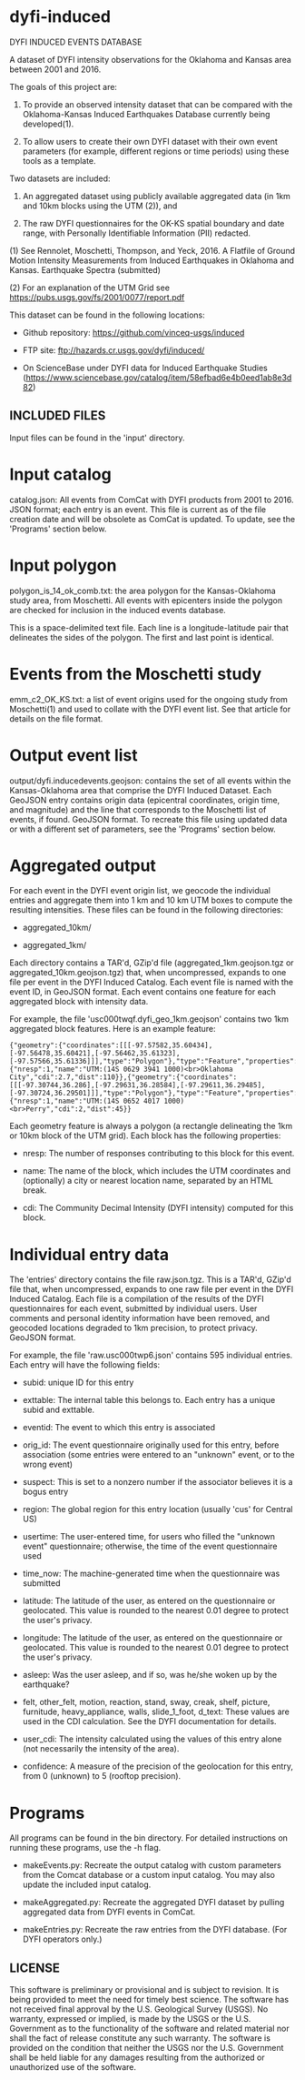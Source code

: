 # dyfi-induced

DYFI INDUCED EVENTS DATABASE

A dataset of DYFI intensity observations for the Oklahoma and Kansas area between 2001 and 2016.

The goals of this project are:

1. To provide an observed intensity dataset that can be compared with the Oklahoma-Kansas Induced Earthquakes Database currently being developed(1). 

2. To allow users to create their own DYFI dataset with their own event parameters (for example, different regions or time periods) using these tools as a template.

Two datasets are included: 

1. An aggregated dataset using publicly available aggregated data (in 1km and 10km blocks using the UTM (2)), and 

2. The raw DYFI questionnaires for the OK-KS spatial boundary and date range, with Personally Identifiable Information (PII) redacted.

(1) See Rennolet, Moschetti, Thompson, and Yeck, 2016. A Flatfile of Ground Motion Intensity Measurements from Induced Earthquakes in Oklahoma and Kansas. Earthquake Spectra (submitted)

(2) For an explanation of the UTM Grid see https://pubs.usgs.gov/fs/2001/0077/report.pdf

This dataset can be found in the following locations:

- Github repository: https://github.com/vinceq-usgs/induced

- FTP site: ftp://hazards.cr.usgs.gov/dyfi/induced/

- On ScienceBase under DYFI data for Induced Earthquake Studies (https://www.sciencebase.gov/catalog/item/58efbad6e4b0eed1ab8e3d82)

INCLUDED FILES
-------------

Input files can be found in the 'input' directory.

Input catalog
========

catalog.json: All events from ComCat with DYFI products from 2001 to 2016. JSON format; each entry is an event. This file is current as of the file creation date and will be obsolete as ComCat is updated. To update, see the 'Programs' section below.

Input polygon
==========

polygon_is_14_ok_comb.txt: the area polygon for the Kansas-Oklahoma study area, from Moschetti. All events with epicenters inside the polygon are checked for inclusion in the induced events database. 

This is a space-delimited text file. Each line is a longitude-latitude pair that delineates the sides of the polygon. The first and last point is identical.

Events from the Moschetti study
==========

emm_c2_OK_KS.txt: a list of event origins used for the ongoing study from Moschetti(1) and used to collate with the DYFI event list. See that article for details on the file format.

Output event list
==========

output/dyfi.inducedevents.geojson: contains the set of all events within the Kansas-Oklahoma area that comprise the DYFI Induced Dataset. Each GeoJSON entry contains origin data (epicentral coordinates, origin time, and magnitude) and the line that corresponds to the Moschetti list of events, if found. GeoJSON format. To recreate this file using updated data or with a different set of parameters, see the 'Programs' section below.

Aggregated output
==============

For each event in the DYFI event origin list, we geocode the individual entries and aggregate them into 1 km and 10 km UTM boxes to compute the resulting intensities. These files can be found in the following directories:

- aggregated_10km/ 

- aggregated_1km/ 

Each directory contains a TAR'd, GZip'd file (aggregated_1km.geojson.tgz or aggregated_10km.geojson.tgz) that, when uncompressed, expands to one file per event in the DYFI Induced Catalog. Each event file is named with the event ID, in GeoJSON format. Each event contains one feature for each aggregated block with intensity data. 

For example, the file 'usc000twqf.dyfi_geo_1km.geojson' contains two 1km aggregated block features. Here is an example feature:

~~~
{"geometry":{"coordinates":[[[-97.57582,35.60434],[-97.56478,35.60421],[-97.56462,35.61323],[-97.57566,35.61336]]],"type":"Polygon"},"type":"Feature","properties":{"nresp":1,"name":"UTM:(14S 0629 3941 1000)<br>Oklahoma City","cdi":2.7,"dist":110}},{"geometry":{"coordinates":[[[-97.30744,36.286],[-97.29631,36.28584],[-97.29611,36.29485],[-97.30724,36.29501]]],"type":"Polygon"},"type":"Feature","properties":{"nresp":1,"name":"UTM:(14S 0652 4017 1000)<br>Perry","cdi":2,"dist":45}}
~~~

Each geometry feature is always a polygon (a rectangle delineating the 1km or 10km block of the UTM grid). Each block has the following properties:

- nresp: The number of responses contributing to this block for this event.

- name: The name of the block, which includes the UTM coordinates and (optionally) a city or nearest location name, separated by an HTML break.

- cdi: The Community Decimal Intensity (DYFI intensity) computed for this block.

Individual entry data
==========

The 'entries' directory contains the file raw.json.tgz. This is a TAR'd, GZip'd file that, when uncompressed, expands to one raw file per event in the DYFI Induced Catalog. Each file is a compilation of the results of the DYFI questionnaires for each event, submitted by individual users. User comments and personal identity information have been removed, and geocoded locations degraded to 1km precision, to protect privacy. GeoJSON format.

For example, the file 'raw.usc000twp6.json' contains 595 individual entries. Each entry will have the following fields:

- subid: unique ID for this entry

- exttable: The internal table this belongs to. Each entry has a unique subid and exttable.

- eventid: The event to which this entry is associated 

- orig_id: The event questionnaire originally used for this entry, before association (some entries were entered to an "unknown" event, or to the wrong event)

- suspect: This is set to a nonzero number if the associator believes it is a bogus entry

- region: The global region for this entry location (usually 'cus' for Central US)

- usertime: The user-entered time, for users who filled the "unknown event" questionnaire; otherwise, the time of the event questionnaire used

- time_now: The machine-generated time when the questionnaire was submitted

- latitude: The latitude of the user, as entered on the questionnaire or geolocated. This value is rounded to the nearest 0.01 degree to protect the user's privacy.

- longitude: The latitude of the user, as entered on the questionnaire or geolocated. This value is rounded to the nearest 0.01 degree to protect the user's privacy.

- asleep: Was the user asleep, and if so, was he/she woken up by the earthquake?

- felt, other_felt, motion, reaction, stand, sway, creak, shelf, picture, furnitude, heavy_appliance, walls, slide_1_foot, d_text: These values are used in the CDI calculation. See the DYFI documentation for details.

- user_cdi: The intensity calculated using the values of this entry alone (not necessarily the intensity of the area).

- confidence: A measure of the precision of the geolocation for this entry, from 0 (unknown) to 5 (rooftop precision).
 
Programs
=======

All programs can be found in the bin directory. For detailed instructions on running these programs, use the -h flag.

- makeEvents.py: Recreate the output catalog with custom parameters from the Comcat database or a custom input catalog. You may also update the included input catalog.

- makeAggregated.py: Recreate the aggregated DYFI dataset by pulling aggregated data from DYFI events in ComCat.

- makeEntries.py: Recreate the raw entries from the DYFI database. (For DYFI operators only.)

LICENSE
-------
This software is preliminary or provisional and is subject to revision. It is being provided to meet the need for timely best science. The software has not received final approval by the U.S. Geological Survey (USGS). No warranty, expressed or implied, is made by the USGS or the U.S. Government as to the functionality of the software and related material nor shall the fact of release constitute any such warranty. The software is provided on the condition that neither the USGS nor the U.S. Government shall be held liable for any damages resulting from the authorized or unauthorized use of the software.

